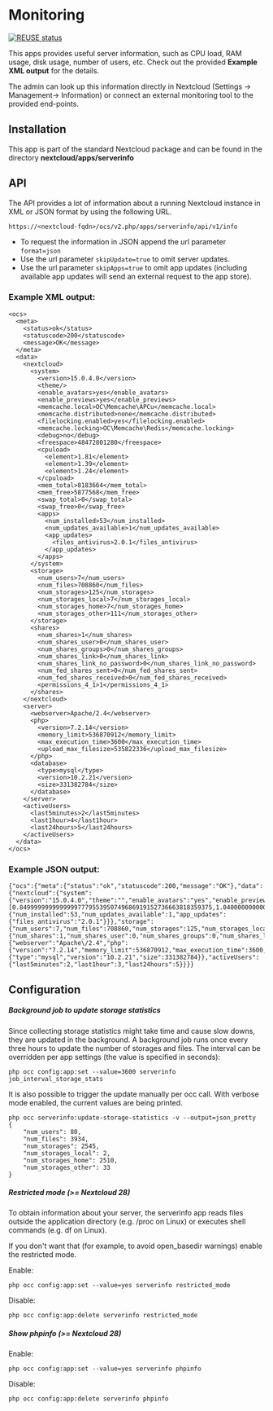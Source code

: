 <!--
 - SPDX-FileCopyrightText: 2016 Nextcloud GmbH and Nextcloud contributors
 - SPDX-License-Identifier: AGPL-3.0-or-later
-->
# Monitoring

[![REUSE status](https://api.reuse.software/badge/github.com/nextcloud/serverinfo)](https://api.reuse.software/info/github.com/nextcloud/serverinfo)

This apps provides useful server information, such as CPU load, RAM usage,
disk usage, number of users, etc. Check out the provided **Example XML output**
for the details.

The admin can look up this information directly in Nextcloud (Settings ->
Management-> Information) or connect an external monitoring tool to the
provided end-points.

## Installation

This app is part of the standard Nextcloud package and can be found in the
directory **nextcloud/apps/serverinfo**

## API

The API provides a lot of information about a running Nextcloud
instance in XML or JSON format by using the following URL.

```
https://<nextcloud-fqdn>/ocs/v2.php/apps/serverinfo/api/v1/info
```

- To request the information in JSON append the url parameter `format=json`
- Use the url parameter `skipUpdate=true` to omit server updates.
- Use the url parameter `skipApps=true` to omit app updates (including available app updates will send an external request to the app store).

### Example XML output:
```
<ocs>
  <meta>
    <status>ok</status>
    <statuscode>200</statuscode>
    <message>OK</message>
  </meta>
  <data>
    <nextcloud>
      <system>
        <version>15.0.4.0</version>
        <theme/>
        <enable_avatars>yes</enable_avatars>
        <enable_previews>yes</enable_previews>
        <memcache.local>OC\Memcache\APCu</memcache.local>
        <memcache.distributed>none</memcache.distributed>
        <filelocking.enabled>yes</filelocking.enabled>
        <memcache.locking>OC\Memcache\Redis</memcache.locking>
        <debug>no</debug>
        <freespace>48472801280</freespace>
        <cpuload>
          <element>1.81</element>
          <element>1.39</element>
          <element>1.24</element>
        </cpuload>
        <mem_total>8183664</mem_total>
        <mem_free>5877568</mem_free>
        <swap_total>0</swap_total>
        <swap_free>0</swap_free>
        <apps>
          <num_installed>53</num_installed>
          <num_updates_available>1</num_updates_available>
          <app_updates>
            <files_antivirus>2.0.1</files_antivirus>
          </app_updates>
        </apps>
      </system>
      <storage>
        <num_users>7</num_users>
        <num_files>708860</num_files>
        <num_storages>125</num_storages>
        <num_storages_local>7</num_storages_local>
        <num_storages_home>7</num_storages_home>
        <num_storages_other>111</num_storages_other>
      </storage>
      <shares>
        <num_shares>1</num_shares>
        <num_shares_user>0</num_shares_user>
        <num_shares_groups>0</num_shares_groups>
        <num_shares_link>0</num_shares_link>
        <num_shares_link_no_password>0</num_shares_link_no_password>
        <num_fed_shares_sent>0</num_fed_shares_sent>
        <num_fed_shares_received>0</num_fed_shares_received>
        <permissions_4_1>1</permissions_4_1>
      </shares>
    </nextcloud>
    <server>
      <webserver>Apache/2.4</webserver>
      <php>
        <version>7.2.14</version>
        <memory_limit>536870912</memory_limit>
        <max_execution_time>3600</max_execution_time>
        <upload_max_filesize>535822336</upload_max_filesize>
      </php>
      <database>
        <type>mysql</type>
        <version>10.2.21</version>
        <size>331382784</size>
      </database>
    </server>
    <activeUsers>
      <last5minutes>2</last5minutes>
      <last1hour>4</last1hour>
      <last24hours>5</last24hours>
    </activeUsers>
  </data>
</ocs>
```

### Example JSON output:
```
{"ocs":{"meta":{"status":"ok","statuscode":200,"message":"OK"},"data":{"nextcloud":{"system":{"version":"15.0.4.0","theme":"","enable_avatars":"yes","enable_previews":"yes","memcache.local":"OC\\Memcache\\APCu","memcache.distributed":"none","filelocking.enabled":"yes","memcache.locking":"OC\\Memcache\\Redis","debug":"no","freespace":48472944640,"cpuload":[0.84999999999999997779553950749686919152736663818359375,1.04000000000000003552713678800500929355621337890625,1.1699999999999999289457264239899814128875732421875],"mem_total":8183664,"mem_free":5877156,"swap_total":0,"swap_free":0,"apps":{"num_installed":53,"num_updates_available":1,"app_updates":{"files_antivirus":"2.0.1"}}},"storage":{"num_users":7,"num_files":708860,"num_storages":125,"num_storages_local":7,"num_storages_home":7,"num_storages_other":111},"shares":{"num_shares":1,"num_shares_user":0,"num_shares_groups":0,"num_shares_link":0,"num_shares_link_no_password":0,"num_fed_shares_sent":0,"num_fed_shares_received":0,"permissions_4_1":"1"}},"server":{"webserver":"Apache\/2.4","php":{"version":"7.2.14","memory_limit":536870912,"max_execution_time":3600,"upload_max_filesize":535822336},"database":{"type":"mysql","version":"10.2.21","size":331382784}},"activeUsers":{"last5minutes":2,"last1hour":3,"last24hours":5}}}}
```

## Configuration

##### Background job to update storage statistics

Since collecting storage statistics might take time and cause slow downs, they are updated in the background. A background job runs once every three hours to update the number of storages and files. The interval can be overridden per app settings (the value is specified in seconds):

``php occ config:app:set --value=3600 serverinfo job_interval_storage_stats``

It is also possible to trigger the update manually per occ call. With verbose mode enabled, the current values are being printed.

```
php occ serverinfo:update-storage-statistics -v --output=json_pretty
{
    "num_users": 80,
    "num_files": 3934,
    "num_storages": 2545,
    "num_storages_local": 2,
    "num_storages_home": 2510,
    "num_storages_other": 33
}
```

##### Restricted mode (>= Nextcloud 28)

To obtain information about your server, the serverinfo app reads files outside the application directory (e.g. /proc on Linux) or executes shell commands (e.g. df on Linux). 

If you don't want that (for example, to avoid open_basedir warnings) enable the restricted mode.

Enable:

``php occ config:app:set --value=yes serverinfo restricted_mode``

Disable:

``php occ config:app:delete serverinfo restricted_mode``

##### Show phpinfo (>= Nextcloud 28)

Enable:

``php occ config:app:set --value=yes serverinfo phpinfo``

Disable:

``php occ config:app:delete serverinfo phpinfo``
